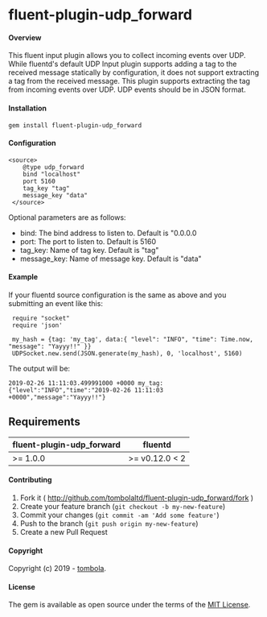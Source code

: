 # fluent-plugin-udp_forward

#### Overview

This fluent input plugin allows you to collect incoming events over UDP.
While fluentd's default UDP Input plugin supports adding a tag to the received message statically by configuration,
it does not support extracting a tag from the received message.
This plugin supports extracting the tag from incoming events over UDP. UDP events should be in JSON format.

#### Installation

    gem install fluent-plugin-udp_forward

#### Configuration

    <source>
        @type udp_forward
        bind "localhost"          
        port 5160
        tag_key "tag"
        message_key "data"
     </source>
   
 Optional parameters are as follows:

- bind: The bind address to listen to. Default is "0.0.0.0
- port: The port to listen to. Default is 5160
- tag_key: Name of tag key. Default is "tag"
- message_key: Name of message key. Default is "data"

#### Example 
  If your fluentd source configuration is the same as above and you submitting an event like this:
     
     require "socket"
     require 'json'
     
     my_hash = {tag: 'my_tag', data:{ "level": "INFO", "time": Time.now, "message": "Yayyy!!" }}
     UDPSocket.new.send(JSON.generate(my_hash), 0, 'localhost', 5160) 
    
  The output will be:
      
    2019-02-26 11:11:03.499991000 +0000 my_tag: {"level":"INFO","time":"2019-02-26 11:11:03 +0000","message":"Yayyy!!"}


## Requirements

| fluent-plugin-udp_forward | fluentd |
|-------------------|---------|
| >= 1.0.0 | >= v0.12.0 < 2 |

#### Contributing

1. Fork it ( http://github.com/tombolaltd/fluent-plugin-udp_forward/fork )
2. Create your feature branch (`git checkout -b my-new-feature`)
3. Commit your changes (`git commit -am 'Add some feature'`)
4. Push to the branch (`git push origin my-new-feature`)
5. Create a new Pull Request

#### Copyright

Copyright (c) 2019 - [tombola](https://www.tombolaarcade.co.uk).

#### License

The gem is available as open source under the terms of the [MIT License](http://opensource.org/licenses/MIT).
